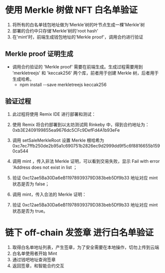 # 使用 Merkle 树做 NFT 白名单验证

1. 将所有的白名单钱包地址做为'Merkle'树的叶节点生成一棵'Merkle'树
2. 部署的合约中只存储'Merkle'树的'root hash'
3. 在'mint'时，前端生成钱包地址的'Merkle proof'，调用合约进行验证

## Merkle proof 证明生成
* 调用合约验证的 'Merkle proof' 需要在前端生成。生成过程需要用到 'merkletreejs' 和 'keccak256' 两个库，前者用于创建 Merkle 树，后者用于生成哈希。
    * npm install --save merkletreejs keccak256

## 验证过程
1. 此过程将使用 Remix IDE 进行部署和测试：

2. 使用 Remix 将合约部署到以太坊测试网 Rinkeby 中，得到合约地址为： 0xb3E2409199855ea9676dc5CFc9DefFd4A1b93eFe

3. 调用 setSaleMerkleRoot 设置 Merkle 根哈希为 0xc7ec7ffb250de2b95a1c690751b2826ec9d2999dd9f5c6f8816655b1590ca544

4. 调用 mint ，传入非法 Merkle 证明，可以看到交易失败，显示 Fail with error 'Address does not exist in list ；

5. 验证 0xc12ae5Ba30Da6eB11978939379D383beb5Df9b33 地址对应 mint 状态是否为 false；

6. 调用 mint，传入合法的 Merkle 证明：

7. 验证 0xc12ae5Ba30Da6eB11978939379D383beb5Df9b33 地址对应 mint 状态是否为 true。


# 链下 off-chain 发签章 进行白名单验证
1. 取得白名单地址列表，产生签章，为了安全需要在本地操作，切勿上传到云端
2. 白名单使用者开始 Mint
3. 通过钱吧地址查询签章
4. 返回签章，和智能合约交互

